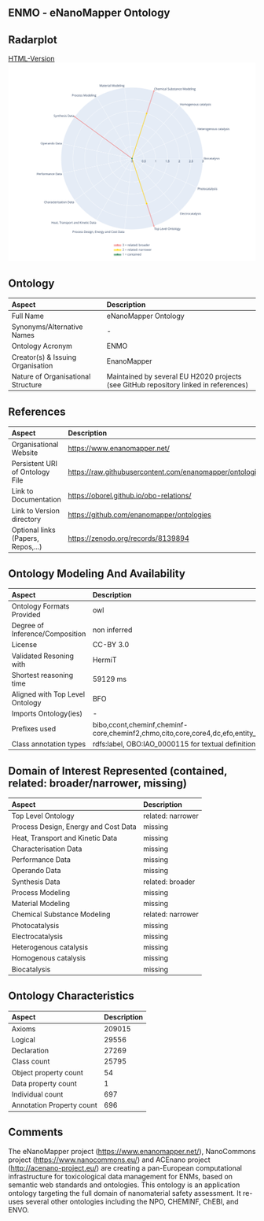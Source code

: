 ## ENMO - eNanoMapper Ontology


 ## Radarplot 

 [HTML-Version](../radarplots/Radarplot_ENMO.html) ![Radarplot for Domains of ontology ENMO](../radarplots/Radarplot_ENMO.svg) 
## Ontology

|Aspect |Description| 
 |:---|:---|
| Full Name | eNanoMapper Ontology |
| Synonyms/Alternative Names | - |
| Ontology Acronym | ENMO |
| Creator(s) & Issuing Organisation | EnanoMapper |
| Nature of Organisational Structure | Maintained by several EU H2020 projects (see GitHub repository linked in references) |

## References

|Aspect |Description| 
 |:---|:---|
| Organisational Website | https://www.enanomapper.net/ |
| Persistent URI of Ontology File | https://raw.githubusercontent.com/enanomapper/ontologies/refs/heads/master/enanomapper.owl |
| Link to Documentation | https://oborel.github.io/obo-relations/ |
| Link to Version directory | https://github.com/enanomapper/ontologies |
| Optional links (Papers, Repos,...) | https://zenodo.org/records/8139894  |

## Ontology Modeling And Availability

|Aspect |Description| 
 |:---|:---|
| Ontology Formats Provided | owl |
| Degree of Inference/Composition | non inferred |
| License | CC-BY 3.0 |
| Validated Resoning with | HermiT |
| Shortest reasoning time | 59129 ms |
| Aligned with Top Level Ontology | BFO |
| Imports Ontology(ies) | - |
| Prefixes used | bibo,ccont,cheminf,cheminf-core,cheminf2,chmo,cito,core,core4,dc,efo,entity_attribute,entity_attribute3,entity_quality,envo,foaf,foo,ncbitaxon,npo,obo,obo1,oboInOwl,owl,pato,patterns,pav,protege,rdf,rdfs,resource,skos,subsets,terms,uberon,uo,vann, |
| Class annotation types | rdfs:label, OBO:IAO_0000115 for textual definitions |

## Domain of Interest Represented (contained, related: broader/narrower, missing)

|Aspect |Description| 
 |:---|:---|
| Top Level Ontology | related: narrower |
| Process Design, Energy and Cost Data | missing |
| Heat, Transport and Kinetic Data | missing |
| Characterisation Data | missing |
| Performance Data | missing |
| Operando Data | missing |
| Synthesis Data | related: broader |
| Process Modeling | missing |
| Material Modeling | missing |
| Chemical Substance Modeling | related: narrower |
| Photocatalysis | missing |
| Electrocatalysis | missing |
| Heterogenous catalysis | missing |
| Homogenous catalysis | missing |
| Biocatalysis | missing |

## Ontology Characteristics

|Aspect |Description| 
 |:---|:---|
| Axioms | 209015 |
| Logical | 29556 |
| Declaration | 27269 |
| Class count | 25795 |
| Object property count | 54 |
| Data property count | 1 |
| Individual count | 697 |
| Annotation Property count | 696 |

## Comments

The eNanoMapper project (https://www.enanomapper.net/), NanoCommons project (https://www.nanocommons.eu/) and ACEnano project (http://acenano-project.eu/) are creating a pan-European computational infrastructure for toxicological data management for ENMs, based on semantic web standards and ontologies. This ontology is an application ontology targeting the full domain of nanomaterial safety assessment. It re-uses several other ontologies including the NPO, CHEMINF, ChEBI, and ENVO.
